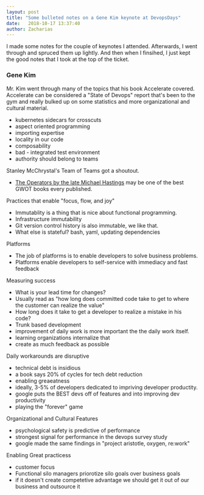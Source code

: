 ```yaml
---
layout: post
title: "Some bulleted notes on a Gene Kim keynote at DevopsDays"
date:   2018-10-17 13:37:40
author: Zacharias
---
```


I made some notes for the couple of keynotes I attended. Afterwards, I went through and spruced them up lightly. And then when I finsihed, I just kept the good notes that I took at the top of the ticket.

### Gene Kim

Mr. Kim went through many of the topics that his book Accelerate covered. Accelerate can be considered a "State of Devops" report that's been to the gym and really bulked up on some statistics and more organizational and cultural material.

- kubernetes sidecars for crosscuts
- aspect oriented programming
- importing expertise
- locality in our code
- composability
- bad - integrated test environment
- authority should belong to teams

Stanley McChrystal's Team of Teams got a shoutout.
-  [The Operators by the late Michael Hastings](https://books.google.com/books/about/The_Operators.html?id=xD8dDgAAQBAJ&printsec=frontcover&source=kp_read_button#v=onepage&q&f=false) may be one of the best GWOT books every published.

Practices that enable "focus, flow, and joy"
- Immutablity is a thing that is nice about functional programming.
- Infrastructure immutability
- Git version control history is also immutable, we like that.
- What else is stateful? bash, yaml, updating dependencies

Platforms
- The job of platforms is to enable developers to solve business problems.
- Platforms enable developers to self-service with immediacy and fast feedback

Measuring success
- What is your lead time for changes?
- Usually read as "how long does committed code take to get to where the customer can realize the value"
- How long does it take to get a developer to realize a mistake in his code?
- Trunk based development
- improvement of daily work is more important the the daily work itself.
- learning organizations internalize that
- create as much feedback as possible 

Daily workarounds are disruptive
- technical debt is insidious
- a book says 20% of cycles for tech debt reduction
- enabling greaeatness
- ideally, 3-5% of developers dedicated to impriving developer productity.
- google puts the BEST devs off of features and into improving dev productivity
- playing the "forever" game

Organizational and Cultural Features
- psychological safety is predictive of performance
- strongest signal for performance in the devops survey study
- google made the same findings in "project aristotle, oxygen, re:work"

Enabling Great practicess
- customer focus
- Functional silo managers priorotize silo goals over business goals
- if it doesn't create competetive advantage we should get it out of our business and outsource it